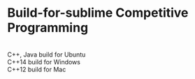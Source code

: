 # Build-for-sublime Competitive Programming
<br>
C++, Java build for Ubuntu
<br>
C++14 build for Windows
<br>
C++12 build for Mac
